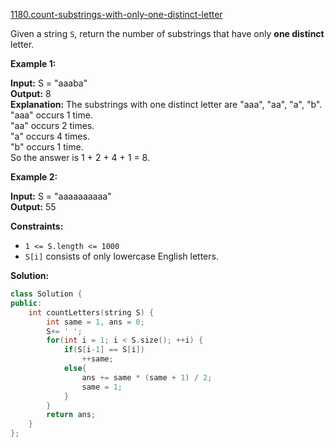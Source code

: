 [1180.count-substrings-with-only-one-distinct-letter](https://leetcode.com/problems/count-substrings-with-only-one-distinct-letter/)  

Given a string `S`, return the number of substrings that have only **one distinct** letter.

**Example 1:**

  
**Input:** S = "aaaba"  
**Output:** 8  
**Explanation:** The substrings with one distinct letter are "aaa", "aa", "a", "b".  
"aaa" occurs 1 time.  
"aa" occurs 2 times.  
"a" occurs 4 times.  
"b" occurs 1 time.  
So the answer is 1 + 2 + 4 + 1 = 8.  

**Example 2:**

  
**Input:** S = "aaaaaaaaaa"  
**Output:** 55  

**Constraints:**

*   `1 <= S.length <= 1000`
*   `S[i]` consists of only lowercase English letters.  



**Solution:**  

```cpp
class Solution {
public:
    int countLetters(string S) {
        int same = 1, ans = 0;
        S+= ' ';
        for(int i = 1; i < S.size(); ++i) {
            if(S[i-1] == S[i])
                ++same;
            else{
                ans += same * (same + 1) / 2;
                same = 1;
            }
        }
        return ans;
    }
};
```
      